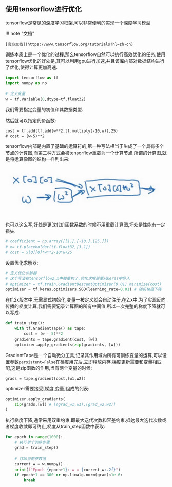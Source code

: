 ## 使用tensorflow进行优化

tensorflow是常见的深度学习框架,可以非常便利的实现一个深度学习模型

!!! note "文档"

    [官方文档](https://www.tensorflow.org/tutorials?hl=zh-cn)

训练本质上是一个优化的过程,那么tensorflow自然可以执行高效优化的任务,使用tensorflow优化的好处是,其可以利用gpu进行加速,并且该库内部对数据结构进行了优化,使得计算更加高速.

```python
import tensorflow as tf
import numpy as np

# 定义变量
w = tf.Variable(0,dtype=tf.float32)
```
我们需要指定变量的初值和其数据类型.

然后就可以指定代价函数:

```
cost = tf.add(tf.add(w**2,tf.multiply(-10,w)),25) 
# cost = (w-5)**2
```
tensorflow内部是内置了基础的运算符的,第一种写法相当于生成了一个具有多个节点的计算图,而第二种方式会被tensorflow重载为一个计算节点.所谓的计算图,就是将运算像图的结构一样列出来:

![alt text](image.png)

也可以这么写,好处是更改代价函数系数的时候不用重载计算图,坏处是性能有一定损失.

```python
# coefficient = np.array([[1.],[-10.],[25.]])
# x= tf.placeholder(tf.float32,[3,1])
# cost = x[0][0]*w**2-10*w+25
```

设置优化求解器:

```python
# 定义优化求解器
# 这个写法在tensorflow2.x中被重构了,优化求解器要从keras中导入
# optimizer = tf.train.GradientDescentOptimizer(0.01).minimize(cost)
optimizer = tf.keras.optimizers.SGD(learning_rate=0.01) # 随机梯度下降
```

在tf.2x版本中,无需显式初始化,变量一被定义就会自动注册,在2.x中,为了实现反向传播的梯度计算,我们需要记录计算图的所有中间值,所以一次完整的梯度下降就可以写成:

```python
def train_step():
    with tf.GradientTape() as tape:
        cost = (w - 5)**2
    gradients = tape.gradient(cost, [w])
    optimizer.apply_gradients(zip(gradients, [w]))
```
GradientTape是一个自动微分工具,记录其作用域内所有可训练变量的运算,可以设置参数`persistent=False`在梯度用完后,立即释放内存.梯度更新需要和变量相匹配,这是zip函数的作用,当有两个变量的时候:

```
grads = tape.gradient(cost,[w1,w2])
```
optimizer需要接受[梯度,变量]组成的列表:

```python
optimizer.apply_gradients(
    zip(grads,[w]) # [(grad_w1,w1),(grad_w2,w2)]
)
```

执行梯度下降,通常采用双重约束,即最大迭代次数和容差约束.抵达最大迭代次数或者梯度收敛即可终止,梯度从train_step函数中获取:

```python
for epoch in range(1000):
    # 执行单个训练步骤
    grad = train_step()
    
    # 打印当前参数值
    current_w = w.numpy()
    print(f"Epoch {epoch+1}: w = {current_w:.2f}")
    if epoch+1 == 300 or np.linalg.norm(grad)<1e-6:
        break
```


